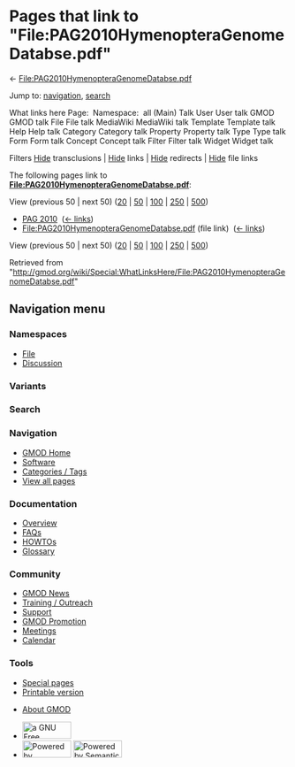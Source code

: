 <div id="mw-page-base" class="noprint">

</div>

<div id="mw-head-base" class="noprint">

</div>

<div id="content" class="mw-body" role="main">

<span id="top"></span>

<div id="mw-js-message" style="display:none;">

</div>



# <span dir="auto">Pages that link to "File:PAG2010HymenopteraGenomeDatabse.pdf"</span>

<div id="bodyContent">

<div id="contentSub">

←
[File:PAG2010HymenopteraGenomeDatabse.pdf](/wiki/File:PAG2010HymenopteraGenomeDatabse.pdf "File:PAG2010HymenopteraGenomeDatabse.pdf")

</div>

<div id="jump-to-nav" class="mw-jump">

Jump to: [navigation](#mw-navigation), [search](#p-search)

</div>

<div id="mw-content-text">

What links here Page:  Namespace:  all (Main) Talk User User talk GMOD
GMOD talk File File talk MediaWiki MediaWiki talk Template Template talk
Help Help talk Category Category talk Property Property talk Type Type
talk Form Form talk Concept Concept talk Filter Filter talk Widget
Widget talk

Filters
[Hide](/mediawiki/index.php?title=Special:WhatLinksHere/File:PAG2010HymenopteraGenomeDatabse.pdf&hidetrans=1 "Special:WhatLinksHere/File:PAG2010HymenopteraGenomeDatabse.pdf")
transclusions \|
[Hide](/mediawiki/index.php?title=Special:WhatLinksHere/File:PAG2010HymenopteraGenomeDatabse.pdf&hidelinks=1 "Special:WhatLinksHere/File:PAG2010HymenopteraGenomeDatabse.pdf")
links \|
[Hide](/mediawiki/index.php?title=Special:WhatLinksHere/File:PAG2010HymenopteraGenomeDatabse.pdf&hideredirs=1 "Special:WhatLinksHere/File:PAG2010HymenopteraGenomeDatabse.pdf")
redirects \|
[Hide](/mediawiki/index.php?title=Special:WhatLinksHere/File:PAG2010HymenopteraGenomeDatabse.pdf&hideimages=1 "Special:WhatLinksHere/File:PAG2010HymenopteraGenomeDatabse.pdf")
file links

The following pages link to
**[File:PAG2010HymenopteraGenomeDatabse.pdf](/wiki/File:PAG2010HymenopteraGenomeDatabse.pdf "File:PAG2010HymenopteraGenomeDatabse.pdf")**:

View (previous 50 \| next 50)
([20](/mediawiki/index.php?title=Special:WhatLinksHere/File:PAG2010HymenopteraGenomeDatabse.pdf&limit=20 "Special:WhatLinksHere/File:PAG2010HymenopteraGenomeDatabse.pdf")
\|
[50](/mediawiki/index.php?title=Special:WhatLinksHere/File:PAG2010HymenopteraGenomeDatabse.pdf&limit=50 "Special:WhatLinksHere/File:PAG2010HymenopteraGenomeDatabse.pdf")
\|
[100](/mediawiki/index.php?title=Special:WhatLinksHere/File:PAG2010HymenopteraGenomeDatabse.pdf&limit=100 "Special:WhatLinksHere/File:PAG2010HymenopteraGenomeDatabse.pdf")
\|
[250](/mediawiki/index.php?title=Special:WhatLinksHere/File:PAG2010HymenopteraGenomeDatabse.pdf&limit=250 "Special:WhatLinksHere/File:PAG2010HymenopteraGenomeDatabse.pdf")
\|
[500](/mediawiki/index.php?title=Special:WhatLinksHere/File:PAG2010HymenopteraGenomeDatabse.pdf&limit=500 "Special:WhatLinksHere/File:PAG2010HymenopteraGenomeDatabse.pdf"))

- [PAG 2010](/wiki/PAG_2010 "PAG 2010") ‎
  <span class="mw-whatlinkshere-tools">([←
  links](/mediawiki/index.php?title=Special:WhatLinksHere&target=PAG+2010 "Special:WhatLinksHere"))</span>
- [File:PAG2010HymenopteraGenomeDatabse.pdf](/wiki/File:PAG2010HymenopteraGenomeDatabse.pdf "File:PAG2010HymenopteraGenomeDatabse.pdf")
  (file link) ‎ <span class="mw-whatlinkshere-tools">([←
  links](/mediawiki/index.php?title=Special:WhatLinksHere&target=File%3APAG2010HymenopteraGenomeDatabse.pdf "Special:WhatLinksHere"))</span>

View (previous 50 \| next 50)
([20](/mediawiki/index.php?title=Special:WhatLinksHere/File:PAG2010HymenopteraGenomeDatabse.pdf&limit=20 "Special:WhatLinksHere/File:PAG2010HymenopteraGenomeDatabse.pdf")
\|
[50](/mediawiki/index.php?title=Special:WhatLinksHere/File:PAG2010HymenopteraGenomeDatabse.pdf&limit=50 "Special:WhatLinksHere/File:PAG2010HymenopteraGenomeDatabse.pdf")
\|
[100](/mediawiki/index.php?title=Special:WhatLinksHere/File:PAG2010HymenopteraGenomeDatabse.pdf&limit=100 "Special:WhatLinksHere/File:PAG2010HymenopteraGenomeDatabse.pdf")
\|
[250](/mediawiki/index.php?title=Special:WhatLinksHere/File:PAG2010HymenopteraGenomeDatabse.pdf&limit=250 "Special:WhatLinksHere/File:PAG2010HymenopteraGenomeDatabse.pdf")
\|
[500](/mediawiki/index.php?title=Special:WhatLinksHere/File:PAG2010HymenopteraGenomeDatabse.pdf&limit=500 "Special:WhatLinksHere/File:PAG2010HymenopteraGenomeDatabse.pdf"))

</div>

<div class="printfooter">

Retrieved from
"<http://gmod.org/wiki/Special:WhatLinksHere/File:PAG2010HymenopteraGenomeDatabse.pdf>"

</div>

<div id="catlinks" class="catlinks catlinks-allhidden">

</div>

<div class="visualClear">

</div>

</div>

</div>

<div id="mw-navigation">

## Navigation menu

<div id="mw-head">



<div id="left-navigation">

<div id="p-namespaces" class="vectorTabs" role="navigation"
aria-labelledby="p-namespaces-label">

### Namespaces

- <span id="ca-nstab-image"><a href="/wiki/File:PAG2010HymenopteraGenomeDatabse.pdf" accesskey="c"
  title="View the file page [c]">File</a></span>
- <span id="ca-talk"><a
  href="/mediawiki/index.php?title=File_talk:PAG2010HymenopteraGenomeDatabse.pdf&amp;action=edit&amp;redlink=1"
  accesskey="t"
  title="Discussion about the content page [t]">Discussion</a></span>

</div>

<div id="p-variants" class="vectorMenu emptyPortlet" role="navigation"
aria-labelledby="p-variants-label">

### 

### Variants[](#)

<div class="menu">

</div>

</div>

</div>

<div id="right-navigation">





</div>

<div id="p-search" role="search">

### Search

<div id="simpleSearch">

</div>

</div>

</div>

</div>

<div id="mw-panel">

<div id="p-logo" role="banner">

<a href="/wiki/Main_Page"
style="background-image: url(http://gmod.org/images/GMOD-cogs.png);"
title="Visit the main page"></a>

</div>

<div id="p-Navigation" class="portal" role="navigation"
aria-labelledby="p-Navigation-label">

### Navigation

<div class="body">

- <span id="n-GMOD-Home">[GMOD Home](/wiki/Main_Page)</span>
- <span id="n-Software">[Software](/wiki/GMOD_Components)</span>
- <span id="n-Categories-.2F-Tags">[Categories /
  Tags](/wiki/Categories)</span>
- <span id="n-View-all-pages">[View all
  pages](/wiki/Special:AllPages)</span>

</div>

</div>

<div id="p-Documentation" class="portal" role="navigation"
aria-labelledby="p-Documentation-label">

### Documentation

<div class="body">

- <span id="n-Overview">[Overview](/wiki/Overview)</span>
- <span id="n-FAQs">[FAQs](/wiki/Category:FAQ)</span>
- <span id="n-HOWTOs">[HOWTOs](/wiki/Category:HOWTO)</span>
- <span id="n-Glossary">[Glossary](/wiki/Glossary)</span>

</div>

</div>

<div id="p-Community" class="portal" role="navigation"
aria-labelledby="p-Community-label">

### Community

<div class="body">

- <span id="n-GMOD-News">[GMOD News](/wiki/GMOD_News)</span>
- <span id="n-Training-.2F-Outreach">[Training /
  Outreach](/wiki/Training_and_Outreach)</span>
- <span id="n-Support">[Support](/wiki/Support)</span>
- <span id="n-GMOD-Promotion">[GMOD
  Promotion](/wiki/GMOD_Promotion)</span>
- <span id="n-Meetings">[Meetings](/wiki/Meetings)</span>
- <span id="n-Calendar">[Calendar](/wiki/Calendar)</span>

</div>

</div>

<div id="p-tb" class="portal" role="navigation"
aria-labelledby="p-tb-label">

### Tools

<div class="body">

- <span id="t-specialpages"><a href="/wiki/Special:SpecialPages" accesskey="q"
  title="A list of all special pages [q]">Special pages</a></span>
- <span id="t-print"><a
  href="/mediawiki/index.php?title=Special:WhatLinksHere/File:PAG2010HymenopteraGenomeDatabse.pdf&amp;printable=yes"
  rel="alternate" accesskey="p"
  title="Printable version of this page [p]">Printable version</a></span>

</div>

</div>

</div>

</div>

<div id="footer" role="contentinfo">

- <span id="footer-places-about">[About
  GMOD](/wiki/GMOD:About "GMOD:About")</span>

<!-- -->

- <span id="footer-copyrightico">[<img src="http://www.gnu.org/graphics/gfdl-logo-small.png" width="88"
  height="31" alt="a GNU Free Documentation License" />](http://www.gnu.org/licenses/fdl-1.3.html)</span>
- <span id="footer-poweredbyico">[<img src="/mediawiki/skins/common/images/poweredby_mediawiki_88x31.png"
  width="88" height="31" alt="Powered by MediaWiki" />](//www.mediawiki.org/)
  [<img
  src="/mediawiki/extensions/SemanticMediaWiki/includes/../resources/images/smw_button.png"
  width="88" height="31" alt="Powered by Semantic MediaWiki" />](https://www.semantic-mediawiki.org/wiki/Semantic_MediaWiki)</span>

<div style="clear:both">

</div>

</div>
